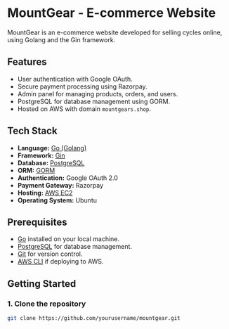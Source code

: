 # MountGear - E-commerce Website

MountGear is an e-commerce website developed for selling cycles online, using Golang and the Gin framework.



## Features

- User authentication with Google OAuth.
- Secure payment processing using Razorpay.
- Admin panel for managing products, orders, and users.
- PostgreSQL for database management using GORM.
- Hosted on AWS with domain `mountgears.shop`.

## Tech Stack

- **Language:** [Go (Golang)](https://golang.org/)
- **Framework:** [Gin](https://gin-gonic.com/)
- **Database:** [PostgreSQL](https://www.postgresql.org/)
- **ORM:** [GORM](https://gorm.io/)
- **Authentication:** Google OAuth 2.0
- **Payment Gateway:** Razorpay
- **Hosting:** [AWS EC2](https://aws.amazon.com/ec2/)
- **Operating System:** Ubuntu

## Prerequisites

- [Go](https://golang.org/doc/install) installed on your local machine.
- [PostgreSQL](https://www.postgresql.org/download/) for database management.
- [Git](https://git-scm.com/book/en/v2/Getting-Started-Installing-Git) for version control.
- [AWS CLI](https://aws.amazon.com/cli/) if deploying to AWS.

## Getting Started

### 1. Clone the repository

```bash
git clone https://github.com/yourusername/mountgear.git
